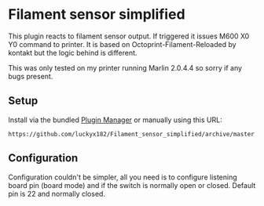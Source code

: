 # Filament sensor simplified

This plugin reacts to filament sensor output. If triggered it issues M600 X0 Y0 command to printer.
It is based on Octoprint-Filament-Reloaded by kontakt but the logic behind is different.

This was only tested on my printer running Marlin 2.0.4.4 so sorry if any bugs present.

## Setup

Install via the bundled [Plugin Manager](https://docs.octoprint.org/en/master/bundledplugins/pluginmanager.html)
or manually using this URL:

    https://github.com/luckyx182/Filament_sensor_simplified/archive/master.zip

## Configuration

Configuration couldn't be simpler, all you need is to configure listening board pin (board mode) and if the switch is normally open or closed.
Default pin is 22 and normally closed.
